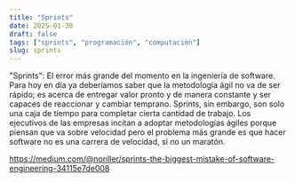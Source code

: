 ```yaml
---
title: "Sprints"
date: 2025-01-30
draft: false
tags: ["sprints", "programación", "computación"]
slug: sprints
---
```

"Sprints": El error más grande del momento en la ingeniería de software. Para hoy en día ya deberíamos saber que la metodología ágil no va de ser rápido; es acerca de entregar valor pronto y de manera constante y ser capaces de reaccionar y cambiar temprano. Sprints, sin embargo, son solo una caja de tiempo para completar cierta cantidad de trabajo. Los ejecutivos de las empresas incitan a adoptar metodologías ágiles porque piensan que va sobre velocidad pero el problema más grande es que hacer software no es una carrera de velocidad, si no un maratón.

<https://medium.com/@noriller/sprints-the-biggest-mistake-of-software-engineering-34115e7de008>
